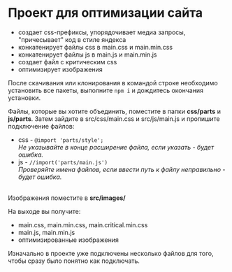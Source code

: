 # Проект для оптимизации сайта

- создает css-префиксы, упорядочивает медиа запросы, "причесывает" код в стиле яндекса
- конкатенирует файлы css в main.css и main.min.css
- конкатенирует файлы js в main.js и main.min.js
- создает файл с критическим css
- оптимизирует изображения 


После скачивания или клонирования в командой строке необходимо установить все пакеты, выполните <code>npm i</code> и дождитесь окончания установки.


Файлы, которые вы хотите объединить, поместите в папки <strong>css/parts</strong> и <strong>js/parts</strong>.
Затем зайдите в src/css/main.css и src/js/main.js и пропишите подключение файлов:
- css - <code>@import 'parts/style';</code><br> <em>Не указывайте в конце расширение файла, если указать - будет ошибка.</em>
- js  - <code>//import('parts/main.js')</code><br> <em>Проверяйте имена файлов, если ввести путь к файлу неправильно - будет ошибка.</em>

<br>
Изображения поместите в <strong>src/images/</strong>
<br>

На выходе вы получите:
- main.css, main.min.css, main.critical.min.css
- main.js, main.min.js
- оптимизированные изображения


Изначально в проекте уже подключены несколько файлов для того, чтобы сразу было понятно как подключать.